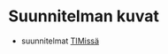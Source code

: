 # Suunnitelman kuvat

- suunnitelmat [TIMissä](https://tim.jyu.fi/view/kurssit/tie/ohj2/2023s/ht/suunnitelmat)
